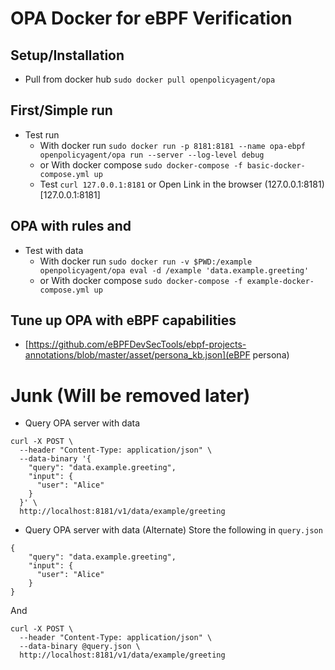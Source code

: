 # OPA Docker for eBPF Verification
## Setup/Installation
* Pull from docker hub
`sudo docker pull openpolicyagent/opa`
## First/Simple run
* Test run
	* With docker run `sudo docker run -p 8181:8181 --name opa-ebpf openpolicyagent/opa run --server --log-level debug` 
	* or With docker compose
`sudo docker-compose -f basic-docker-compose.yml up`
	* Test `curl 127.0.0.1:8181` or Open Link in the browser (127.0.0.1:8181)[127.0.0.1:8181]
## OPA with rules and 
* Test with data 
	* With docker run
`sudo docker run -v $PWD:/example openpolicyagent/opa eval -d /example 'data.example.greeting'`
	* or With docker compose
`sudo docker-compose -f example-docker-compose.yml up`


## Tune up OPA with eBPF capabilities
* [https://github.com/eBPFDevSecTools/ebpf-projects-annotations/blob/master/asset/persona_kb.json](eBPF persona) 


# Junk (Will be removed later)
* Query OPA server with data
```
curl -X POST \
  --header "Content-Type: application/json" \
  --data-binary '{
    "query": "data.example.greeting",
    "input": {
      "user": "Alice"
    }
  }' \
  http://localhost:8181/v1/data/example/greeting
```
* Query OPA server with data (Alternate)
Store the following in `query.json`
```
{
    "query": "data.example.greeting",
    "input": {
      "user": "Alice"
    }
}
```
And
```
curl -X POST \
  --header "Content-Type: application/json" \
  --data-binary @query.json \
  http://localhost:8181/v1/data/example/greeting
```